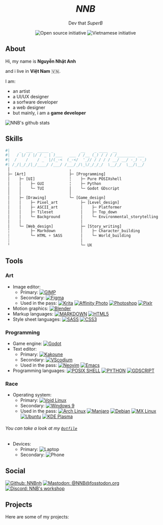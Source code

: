 <h1 align="center"><b><i>NNB</i></b></h1>
<p align="center">Dev that <i>SuperB</i></p>
<p align="center"><img src="https://img.shields.io/badge/open_source%20-%2335BF5C.svg?style=for-the-badge&logo=open-source-initiative&logoColor=FFFFFF" alt="Open source initiative"> <img src="https://img.shields.io/badge/vietnam%20-%23F75341.svg?style=for-the-badge&logo=reverbnation&logoColor=FED06E" alt="Vietnamese initiative">
 
## About
Hi, my name is **Nguyễn Nhật Anh**

and i live in **Việt Nam** 🇻🇳.

I am:
- an artist
- a UI/UX designer
- a sorfware developer
- a web designer
- but mainly, i am a **game developer**

![NNB's github stats](https://github-readme-stats.vercel.app/api?username=NNBnh&show_icons=true&title_color=FED06E&text_color=FCE8C3&icon_color=FED06E&bg_color=1C1B19)

## Skills
```python
#|    _  ___  _____ _            __    _ ____  __
#|   / |/ / |/ / _ | )___   ___ / /__ (_) / / / /________ ___
#|  /    /    / _  |/(_-<  (_-</  '_// / / / / __/ __/ -_) -_)
#| /_/|_/_/|_/____/ /___/ /___/_/\_\/_/_/_/  \__/_/  \__/\__/
 │                          ╷
 ├─ [Art]                   ├─ [Programming]
 │    ├─ [UI]               ┆    ├─ Pure POSIXshell
 │    │    ├─ GUI           ╎    ├─ Python
 │    │    └─ TUI           │    └─ Godot GDscript
 │    │                     │
 │    ├─ [Drawing]          └─ [Game_design]
 │    │    ├─ Pixel_art          ├─ [Level_design]
 │    │    ├─ ASCII_art          │    ├─ Platformer
 │    │    ├─ Tileset            │    ├─ Top_down
 │    │    └─ Background         │    └─ Environmental_storytelling
 │    │                          │
 │    └─ [Web_design]            ├─ [Story_writing]
 ╎         ├─ Markdown           │    ├─ Character_building
 ┆         └─ HTML + SASS        │    └─ World_building
 ┊                               │
 ╵                               └─ UX

```

## Tools

### Art
* Image editor:
  * Primary: [![GIMP](https://img.shields.io/badge/gimp%20-%235C5543.svg?style=for-the-badge&logo=gimp&logoColor=FFFFFF)](https://www.gimp.org)
  * Secondary: [![Figma](https://img.shields.io/badge/figma%20-%23F24E1E.svg?style=for-the-badge&logo=figma&logoColor=FFFFFF)](https://www.gimp.org)
  * Used in the pass:
[![Krita](https://img.shields.io/badge/krita%20-%233BABFF.svg?style=for-the-badge&logo=krita&logoColor=FFFFFF)](https://krita.org)
[![Affinity Photo](https://img.shields.io/badge/affinity_photo%20-%237E4DD2.svg?style=for-the-badge&logo=affinity-photo&logoColor=FFFFFF)](https://affinity.serif.com/en-gb/photo)
[![Photoshop](https://img.shields.io/badge/photoshop%20-%2331A8FF.svg?style=for-the-badge&logo=adobe-photoshop&logoColor=FFFFFF)](https://alternativeto.net/software/adobe-photoshop)
[![Pixlr](https://img.shields.io/badge/pixlr%20-%23166969.svg?style=for-the-badge&logo=canonical&logoColor=FFFFFF)](https://pixlr.com/e)
* Motion graphics: [![Blender](https://img.shields.io/badge/blender%20-%23F5792A.svg?style=for-the-badge&logo=blender&logoColor=FFFFFF)](https://www.blender.org)
* Markup languages:
[![MARKDOWN](https://img.shields.io/badge/markdown-%23000000.svg?style=for-the-badge&logo=markdown&logoColor=FFFFFF)](https://pandoc.org)
[![HTML5](https://img.shields.io/badge/html5%20-%23E34F26.svg?style=for-the-badge&logo=html5&logoColor=FFFFFF)](https://pandoc.org)
* Style sheet languages:
[![SASS](https://img.shields.io/badge/sass%20-%23CC6699.svg?style=for-the-badge&logo=sass&logoColor=FFFFFF)](https://sass-lang.com)
[![CSS3](https://img.shields.io/badge/css3%20-%231572B6.svg?style=for-the-badge&logo=css3&logoColor=FFFFFF)](https://sass-lang.com)

### Programming
* Game engine: [![Godot](https://img.shields.io/badge/dogot%20-%23478CBF.svg?style=for-the-badge&logo=godot-engine&logoColor=FFFFFF)](https://godotengine.org)
* Text editor:
  * Primary: [![Kakoune](https://img.shields.io/badge/kakoune%20-%23F9765A.svg?style=for-the-badge&logo=kodi&logoColor=FFFFFF)](https://kakoune.org)
  * Secondary: [![VScodium](https://img.shields.io/badge/vscodium%20-%23007ACC.svg?style=for-the-badge&logo=visual-studio-code&logoColor=FFFFFF)](https://vscodium.com)
  * Used in the pass: [![Neovim](https://img.shields.io/badge/neovim%20-%2357A143.svg?style=for-the-badge&logo=neovim&logoColor=FFFFFF)](https://neovim.io)
[![Emacs](https://img.shields.io/badge/emacs%20-%237F5AB6.svg?style=for-the-badge&logo=gnu-emacs&logoColor=FFFFFF)](https://www.gnu.org/software/emacs)
* Programming languages:
[![POSIX SHELL](https://img.shields.io/badge/posix_shell%20-%23121011.svg?style=for-the-badge&logo=gnu-bash&logoColor=white)](https://en.wikipedia.org/wiki/POSIX)
[![PYTHON](https://img.shields.io/badge/python%20-%2314354C.svg?style=for-the-badge&logo=python&logoColor=FFFFFF)](https://www.python.org)
[![GDSCRIPT](https://img.shields.io/badge/gdscript%20-%23478CBF.svg?style=for-the-badge&logo=godot-engine&logoColor=FFFFFF)](https://docs.godotengine.org/en/stable/getting_started/scripting/gdscript/gdscript_basics.html)

### Race
* Operating system:
  * Primary: [![Void Linux](https://img.shields.io/badge/void_linux%20-%23478061.svg?style=for-the-badge&logo=linux&logoColor=FFFFFF)](https://voidlinux.org)
  * Secondary: [![Windows 9](https://img.shields.io/badge/windows_9%20-%230078D6.svg?style=for-the-badge&logo=windows&logoColor=FFFFFF)](https://youtu.be/YQfoyzQjAPc)
  * Used in the pass:
[![Arch Linux](https://img.shields.io/badge/arch_linux%20-%231793D1.svg?style=for-the-badge&logo=arch-linux&logoColor=FFFFFF)](https://www.archlinux.org)
[![Manjaro](https://img.shields.io/badge/manjaro%20-%2335BF5C.svg?style=for-the-badge&logo=manjaro&logoColor=FFFFFF)](https://manjaro.org)
[![Debian](https://img.shields.io/badge/debian%20-%23A81D33.svg?style=for-the-badge&logo=debian&logoColor=FFFFFF)](https://www.debian.org)
[![MX Linux](https://img.shields.io/badge/mx_linux%20-%23000000.svg?style=for-the-badge&logo=mx-linux&logoColor=FFFFFF)](https://mxlinux.org)
[![Ubuntu](https://img.shields.io/badge/ubuntu%20-%23E95420.svg?style=for-the-badge&logo=ubuntu&logoColor=FFFFFF)]()
[![KDE Plasma](https://img.shields.io/badge/kde_plasma%20-%231D99F3.svg?style=for-the-badge&logo=kde&logoColor=FFFFFF)](https://kde.org/plasma-desktop)
###### You can take a look at my [`Đotfile`](https://github.com/NNBnh/dots)

* Devices:
  * Primary: ![Laptop](https://img.shields.io/badge/shitty_hp_laptop%20-%230096D6.svg?style=for-the-badge&logo=hp&logoColor=FFFFFF)
  * Secondary: ![Phone](https://img.shields.io/badge/galaxy_note_5%20-%231428A0.svg?style=for-the-badge&logo=samsung-pay&logoColor=FFFFFF)

## Social
[![Github: NNBnh](https://img.shields.io/github/followers/NNBnh?labelColor=24292E&color=24292E&label=github%20NNBnh&logo=github&logoColor=FFFFFF&style=for-the-badge)](https://github.com/NNBnh)
[![Mastodon: @NNB@fosstodon.org](https://img.shields.io/mastodon/follow/255593?labelColor=3088D4&color=3088D4&domain=https%3A%2F%2Ffosstodon.org&label=mastodon%20%40NNB%20%40fosstodon.org&logo=mastodon&logoColor=FFFFFF&style=for-the-badge)](https://fosstodon.org/web/accounts/255593)
[![Discord: NNB's workshop](https://img.shields.io/discord/740843363343007754?labelColor=6E84D2&color=6E84D2&label=discord%20NNB%27s%20workshop&logo=discord&logoColor=FFFFFF&style=for-the-badge)](https://discord.gg/vJ22XK)

## Projects
Here are some of my projects:
